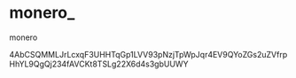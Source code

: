 # monero_
monero


4AbCSQMMLJrLcxqF3UHHTqGp1LVV93pNzjTpWpJqr4EV9QYoZGs2uZVfrpHhYL9QgQj234fAVCKt8TSLg22X6d4s3gbUUWY
